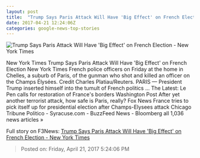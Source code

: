```yaml
---
layout: post
title:  "Trump Says Paris Attack Will Have 'Big Effect' on French Election - New York Times"
date: 2017-04-21 12:24:06Z
categories: google-news-top-stories
---
```


![Trump Says Paris Attack Will Have 'Big Effect' on French Election - New York Times](https://static01.nyt.com/images/2017/04/22/world/22paris-1/22paris-1-facebookJumbo.jpg)

New York Times Trump Says Paris Attack Will Have 'Big Effect' on French Election New York Times French police officers on Friday at the home in Chelles, a suburb of Paris, of the gunman who shot and killed an officer on the Champs Élysées. Credit Charles Platiau/Reuters. PARIS — President Trump inserted himself into the tumult of French politics ... The Latest: Le Pen calls for restoration of France's borders Washington Post After yet another terrorist attack, how safe is Paris, really? Fox News France tries to pick itself up for presidential election after Champs-Elysees attack Chicago Tribune Politico - Syracuse.com - BuzzFeed News - Bloomberg all 1,036 news articles »


Full story on F3News: [Trump Says Paris Attack Will Have 'Big Effect' on French Election - New York Times](http://www.f3nws.com/n/CvWjNH)

> Posted on: Friday, April 21, 2017 5:24:06 PM
